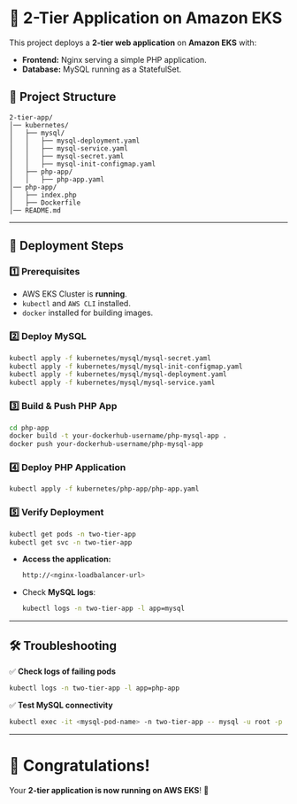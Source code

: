 # 🚀 2-Tier Application on Amazon EKS

This project deploys a **2-tier web application** on **Amazon EKS** with:
- **Frontend:** Nginx serving a simple PHP application.
- **Database:** MySQL running as a StatefulSet.

## **📂 Project Structure**
```
2-tier-app/
│── kubernetes/
│   ├── mysql/
│   │   ├── mysql-deployment.yaml
│   │   ├── mysql-service.yaml
│   │   ├── mysql-secret.yaml
│   │   ├── mysql-init-configmap.yaml
│   ├── php-app/
│   │   ├── php-app.yaml
│── php-app/
│   ├── index.php
│   ├── Dockerfile
│── README.md
```

---

## **🚀 Deployment Steps**

### **1️⃣ Prerequisites**
- AWS EKS Cluster is **running**.
- `kubectl` and `AWS CLI` installed.
- `docker` installed for building images.

### **2️⃣ Deploy MySQL**
```bash
kubectl apply -f kubernetes/mysql/mysql-secret.yaml
kubectl apply -f kubernetes/mysql/mysql-init-configmap.yaml
kubectl apply -f kubernetes/mysql/mysql-deployment.yaml
kubectl apply -f kubernetes/mysql/mysql-service.yaml
```

### **3️⃣ Build & Push PHP App**
```bash
cd php-app
docker build -t your-dockerhub-username/php-mysql-app .
docker push your-dockerhub-username/php-mysql-app
```

### **4️⃣ Deploy PHP Application**
```bash
kubectl apply -f kubernetes/php-app/php-app.yaml
```

### **5️⃣ Verify Deployment**
```bash
kubectl get pods -n two-tier-app
kubectl get svc -n two-tier-app
```
- **Access the application:**  
  ```bash
  http://<nginx-loadbalancer-url>
  ```
- Check **MySQL logs**:
  ```bash
  kubectl logs -n two-tier-app -l app=mysql
  ```

---

## **🛠 Troubleshooting**
✅ **Check logs of failing pods**
```bash
kubectl logs -n two-tier-app -l app=php-app
```
✅ **Test MySQL connectivity**
```bash
kubectl exec -it <mysql-pod-name> -n two-tier-app -- mysql -u root -p
```

---

# 🎉 **Congratulations!**
Your **2-tier application is now running on AWS EKS**! 🚀
